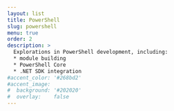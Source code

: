 ```yaml
---
layout: list
title: PowerShell
slug: powershell
menu: true
order: 2
description: >
  Explorations in PowerShell development, including:
  * module building
  * PowerShell Core
  * .NET SDK integration
#accent_color: '#268bd2'
#accent_image:
#  background: '#202020'
#  overlay:    false
---
```

